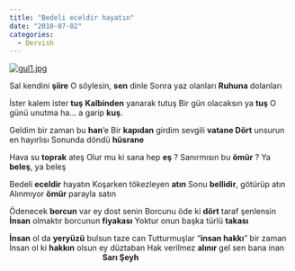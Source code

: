 ```yaml
---
title: "Bedeli eceldir hayatın"
date: "2010-07-02"
categories: 
  - Dervish
---
```


[![gul1.jpg](/uploads/2010/07/gul1.jpg)](/uploads/2010/07/gul1.jpg "gul1.jpg")

Sal kendini **şiire** O söylesin, **sen** dinle Sonra yaz olanları **Ruhuna** dolanları

İster kalem ister **tuş** **Kalbinden** yanarak tutuş Bir gün olacaksın ya **tuş** O günü unutma ha… a garip **kuş**.

Geldim bir zaman bu **han**’e Bir **kapıdan** girdim sevgili **vatane Dört** unsurun en hayırlısı Sonunda döndü **hüsrane**

Hava su **toprak** ateş Olur mu ki sana hep **eş** ? Sanırmısın bu **ömür** ? Ya **beleş**, ya beleş

Bedeli **eceldir** hayatın Koşarken tökezleyen **atın** Sonu **bellidir**, götürüp atın Alınmıyor **ömür** parayla satın

Ödenecek **borcun** var ey dost senin Borcunu öde ki **dört** taraf şenlensin **İnsan** olmaktır borcunun **fiyakası** Yoktur onun başka türlü **takası**

**İnsan** ol da **yeryüzü** bulsun taze can Tutturmuşlar “**insan hakkı**” bir zaman İnsan ol ki **hakkın** olsun ey düztaban Hak verilmez **alınır** gel sen bana inan                                             **Sarı Şeyh**
